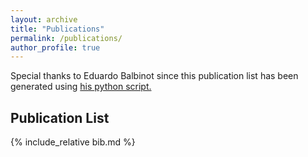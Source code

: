 ```yaml
---
layout: archive
title: "Publications"
permalink: /publications/
author_profile: true
---
```


Special thanks to Eduardo Balbinot since this publication list has been generated using [his python script.](https://github.com/balbinot/balbinot.github.io/blob/master/md-generators/mkpublist.py)

## Publication List

{% include_relative bib.md %}
